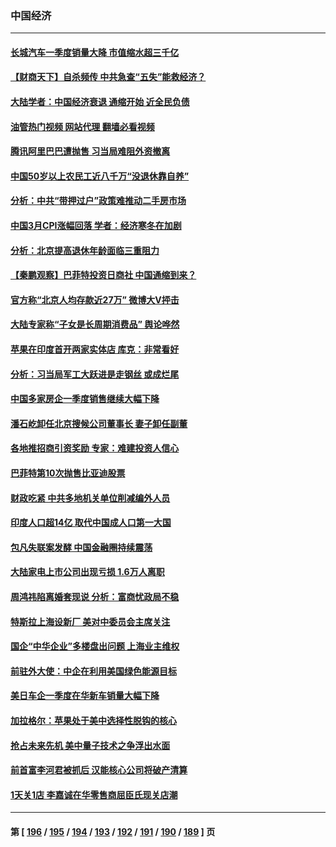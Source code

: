 ### 中国经济
---
#### [长城汽车一季度销量大降 市值缩水超三千亿](../../pages/ncid283/n13972367.md?04141245) 
#### [【财商天下】自杀频传 中共急查“五失”能救经济？](../../pages/ncid283/n13972359.md?04141245) 
#### [大陆学者：中国经济衰退 通缩开始 近全民负债](../../pages/ncid283/n13972262.md?04141245) 
#### [油管热门视频 网站代理 翻墙必看视频](http://138.2.39.72:81/youtube.html?epic-marker?04141245)
#### [腾讯阿里巴巴遭抛售 习当局难阻外资撤离](../../pages/ncid283/n13972266.md?04141245) 
#### [中国50岁以上农民工近八千万“没退休靠自养”](../../pages/ncid283/n13972097.md?04141245) 
#### [分析：中共“带押过户”政策难推动二手房市场](../../pages/ncid283/n13971846.md?04141245) 
#### [中国3月CPI涨幅回落 学者：经济寒冬在加剧](../../pages/ncid283/n13971725.md?04141245) 
#### [分析：北京提高退休年龄面临三重阻力](../../pages/ncid283/n13971474.md?04141245) 
#### [【秦鹏观察】巴菲特投资日商社 中国通缩到来？](../../pages/ncid283/n13971492.md?04141245) 
#### [官方称“北京人均存款近27万” 微博大V抨击](../../pages/ncid283/n13971343.md?04141245) 
#### [大陆专家称“子女是长周期消费品” 舆论哗然](../../pages/ncid283/n13971274.md?04141245) 
#### [苹果在印度首开两家实体店 库克：非常看好](../../pages/ncid283/n13971299.md?04141245) 
#### [分析：习当局军工大跃进是走钢丝 或成烂尾](../../pages/ncid283/n13970620.md?04141245) 
#### [中国多家房企一季度销售继续大幅下降](../../pages/ncid283/n13970756.md?04141245) 
#### [潘石屹卸任北京搜候公司董事长 妻子卸任副董](../../pages/ncid283/n13970687.md?04141245) 
#### [各地推招商引资奖励 专家：难建投资人信心](../../pages/ncid283/n13970371.md?04141245) 
#### [巴菲特第10次抛售比亚迪股票](../../pages/ncid283/n13970661.md?04141245) 
#### [财政吃紧 中共多地机关单位削减编外人员](../../pages/ncid283/n13970364.md?04141245) 
#### [印度人口超14亿 取代中国成人口第一大国](../../pages/ncid283/n13970434.md?04141245) 
#### [包凡失联案发酵 中国金融圈持续震荡](../../pages/ncid283/n13970306.md?04141245) 
#### [大陆家电上市公司出现亏损 1.6万人离职](../../pages/ncid283/n13970213.md?04141245) 
#### [周鸿祎陷离婚套现说 分析：富商忧政局不稳](../../pages/ncid283/n13970112.md?04141245) 
#### [特斯拉上海设新厂 美对中委员会主席关注](../../pages/ncid283/n13970120.md?04141245) 
#### [国企“中华企业”多楼盘出问题 上海业主维权](../../pages/ncid283/n13969760.md?04141245) 
#### [前驻外大使：中企在利用美国绿色能源目标](../../pages/ncid283/n13969863.md?04141245) 
#### [美日车企一季度在华新车销量大幅下降](../../pages/ncid283/n13969149.md?04141245) 
#### [加拉格尔：苹果处于美中选择性脱钩的核心](../../pages/ncid283/n13968602.md?04141245) 
#### [抢占未来先机 美中量子技术之争浮出水面](../../pages/ncid283/n13967804.md?04141245) 
#### [前首富李河君被抓后 汉能核心公司将破产清算](../../pages/ncid283/n13968422.md?04141245) 
#### [1天关1店 李嘉诚在华零售商屈臣氏现关店潮](../../pages/ncid283/n13968410.md?04141245) 

---
#### 第 [ [196](./196.md?04141245) / [195](./195.md?04141245) / [194](./194.md?04141245) / [193](./193.md?04141245) / [192](./192.md?04141245) / [191](./191.md?04141245) / [190](./190.md?04141245) / [189](./189.md?04141245) ] 页
